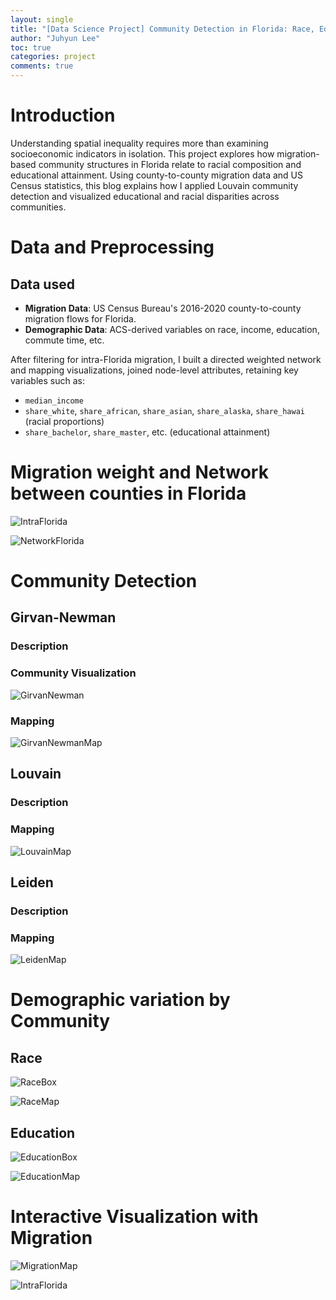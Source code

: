 ```yaml
---
layout: single
title: "[Data Science Project] Community Detection in Florida: Race, Education, Migration Gap by County"
author: "Juhyun Lee"
toc: true
categories: project
comments: true
---
```

# Introduction

Understanding spatial inequality requires more than examining socioeconomic indicators in isolation. This project explores how migration-based community structures in Florida relate to racial composition and educational attainment. 
Using county-to-county migration data and US Census statistics, this blog explains how I applied Louvain community detection and visualized educational and racial disparities across communities. 

# Data and Preprocessing
## Data used
- **Migration Data**: US Census Bureau's 2016-2020 county-to-county migration flows for Florida.
- **Demographic Data**: ACS-derived variables on race, income, education, commute time, etc.

After filtering for intra-Florida migration, I built a directed weighted network and mapping visualizations, joined node-level attributes, retaining key variables such as:
- ``median_income``
- ``share_white``, ``share_african``, ``share_asian``, ``share_alaska``, ``share_hawai`` (racial proportions)
- ``share_bachelor``, ``share_master``, etc. (educational attainment)

# Migration weight and Network between counties in Florida

![IntraFlorida](assets/IntraFlorida.png)

![NetworkFlorida](assets/NetworkFlorida.png)

# Community Detection

## Girvan-Newman
### Description
### Community Visualization

![GirvanNewman](assets/girvan_newman.png)

### Mapping 

![GirvanNewmanMap](assets/girvan_newman_map.png)

## Louvain
### Description
### Mapping 

![LouvainMap](assets/louvain_map.png)

## Leiden
### Description
### Mapping 

![LeidenMap](assets/leiden_map.png)


# Demographic variation by Community
## Race

![RaceBox](assets/racial_composition.png)

![RaceMap](assets/race_map.png)

## Education

![EducationBox](assets/education_attainment.png)


![EducationMap](assets/education_map.png)

# Interactive Visualization with Migration

![MigrationMap](assets/migration_map.png)

![IntraFlorida](assets/IntraFlorida.png)
